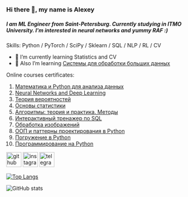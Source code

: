 ### Hi there 👋, my name is Alexey
##### I am ML Engineer from Saint-Petersburg. Currently studying in ITMO University. I'm interested in neural networks and yummy RAF :)

Skills: Python / PyTorch / SciPy / Sklearn / SQL / NLP / RL / CV

- 🌱 I’m currently learning Statistics and CV
- 📘 Also I’m learning <a href="https://stepik.org/course/150/">Системы для обработки больших данных</a>

Online courses certificates:

1) <a href="https://coursera.org/share/4c496e331a29863a165fd53b1e1753a1">Математика и Python для анализа данных</a>
2) <a href="https://coursera.org/share/e32f996d536830237a3db77ecaf86a6e">Neural Networks and Deep Learning</a>
3) <a href="https://stepik.org/cert/1564107">Теория вероятностей</a>
4) <a href="https://stepik.org/cert/1649667">Основы статистики</a>
5) <a href="https://stepik.org/cert/1584854">Алгоритмы: теория и практика. Методы</a>
6) <a href="https://stepik.org/cert/1633963">Интерактивный тренажер по SQL</a>
7) <a href="https://stepik.org/cert/327556">Обработка изображений</a>
8) <a href="https://coursera.org/share/cae5138bcb132167f7fedf031410dc91">ООП и паттерны проектирования в Python</a>
9) <a href="https://coursera.org/share/cf245438df8c8222d4afc9dbcd542359">Погружение в Python</a>
10) <a href="https://stepik.org/cert/1037572">Программирование на Python</a>



[<img src='https://cdn.jsdelivr.net/npm/simple-icons@3.0.1/icons/github.svg' alt='github' height='40'>](https://github.com/Myashka)  [<img src='https://cdn.jsdelivr.net/npm/simple-icons@3.0.1/icons/instagram.svg' alt='instagram' height='40'>](https://www.instagram.com/myashkalol/)  [<img src='https://cdn.jsdelivr.net/npm/simple-icons@3.0.1/icons/telegram.svg' alt='telegram' height='40'>](https://t.me/myashka29)

[![Top Langs](https://github-readme-stats.vercel.app/api/top-langs/?username=Myashka)](https://github.com/anuraghazra/github-readme-stats)

![GitHub stats](https://github-readme-stats.vercel.app/api?username=Myashka&show_icons=true)  

